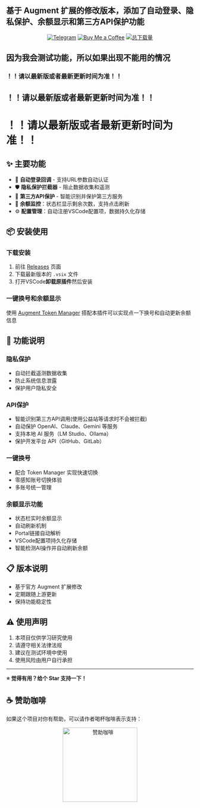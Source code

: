 ## 基于 Augment 扩展的修改版本，添加了自动登录、隐私保护、余额显示和第三方API保护功能
<p align="center">
    <a href="https://t.me/Sube3494"><img src="https://img.shields.io/badge/Telegram-Sube3494-yellow?logo=telegram" alt="Telegram" title="Telegram" /></a>
    <a href="https://pic.sube.top/i/2025/08/24/68aaf065686f6.jpg" target="_blank"><img src="https://img.shields.io/badge/Buy%20Me%20a%20Coffee-支持作者-orange?logo=buymeacoffee" alt="Buy Me a Coffee" /></a>
    <a href="https://github.com/Sube3494/augment-for-vscode/releases"><img src="https://img.shields.io/github/downloads/Sube3494/augment-for-vscode/total?logo=github" alt="总下载量" /></a>
</p>

## 因为我会测试功能，所以如果出现不能用的情况
### ！！请以最新版或者最新更新时间为准！！
## ！！请以最新版或者最新更新时间为准！！
# ！！请以最新版或者最新更新时间为准！！

## ✨ 主要功能

- 🔄 **自动登录回调** - 支持URL参数自动认证
- 🛡️ **隐私保护拦截器** - 阻止数据收集和遥测
- 🤖 **第三方API保护** - 智能识别并保护第三方服务
- 🔋 **余额监控**：状态栏显示剩余次数，支持点击刷新
- ⚙️ **配置管理**：自动注册VSCode配置项，数据持久化存储


## 📦 安装使用

### 下载安装

1. 前往 [Releases](https://github.com/Sube3494/augment-for-vscode/releases) 页面
2. 下载最新版本的 `.vsix` 文件
3. 打开VSCode**卸载原插件**然后安装


### 一键换号和余额显示

使用 [Augment Token Manager](https://github.com/zhaochengcube/augment-token-mng) 搭配本插件可以实现点一下换号和自动更新余额信息


## 🔧 功能说明

### 隐私保护
- 自动拦截遥测数据收集
- 防止系统信息泄露
- 保护用户隐私安全

### API保护
- 智能识别第三方API调用(使用公益站等请求时不会被拦截)
- 自动保护 OpenAI、Claude、Gemini 等服务
- 支持本地 AI 服务（LM Studio、Ollama）
- 保护开发平台 API（GitHub、GitLab）

### 一键换号
- 配合 Token Manager 实现快速切换
- 零感知账号切换体验
- 多账号统一管理

### 余额显示功能
- 状态栏实时余额显示
- 自动刷新机制
- Portal链接自动解析
- VSCode配置项持久化存储
- 智能检测AI操作并自动刷新余额

## 📋 版本说明

- 基于官方 Augment 扩展修改
- 定期跟随上游更新
- 保持功能稳定性

## ⚠️ 使用声明

1. 本项目仅供学习研究使用
2. 请遵守相关法律法规
3. 建议在测试环境中使用
4. 使用风险由用户自行承担

---

**⭐ 觉得有用？给个 Star 支持一下！**

## ☕ 赞助咖啡

如果这个项目对你有帮助，可以请作者喝杯咖啡表示支持：

<p align="center">
    <a href="https://pic.sube.top/i/2025/08/24/68aaf065686f6.jpg" target="_blank">
        <img src="https://pic.sube.top/i/2025/08/24/68aaf065686f6.jpg" alt="赞助咖啡" width="200" />
    </a>
</p>
